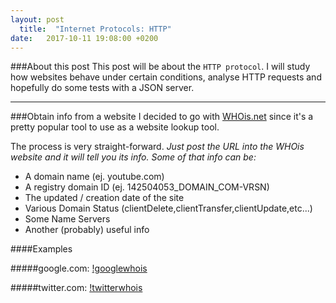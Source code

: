 ```yaml
---
layout: post
  title:  "Internet Protocols: HTTP"
date:   2017-10-11 19:08:00 +0200
---
```


###About this post
This post will be about the `HTTP protocol`.
I will study how websites behave under certain conditions, analyse HTTP requests and hopefully do some tests with a JSON server.

* * *

###Obtain info from a website
I decided to go with [WHOis.net](https://www.whois.net) since it's a pretty popular tool to use as a website lookup tool.

The process is very straight-forward. *Just post the URL into the WHOis website and it will tell you its info. Some of that info can be:*

- A domain name (ej. youtube.com)
- A registry domain ID (ej. 142504053_DOMAIN_COM-VRSN)
- The updated / creation date of the site
- Various Domain Status (clientDelete,clientTransfer,clientUpdate,etc...)
- Some Name Servers
- Another (probably) useful info

####Examples

#####google.com:
[!googlewhois](https://i.imgur.com/3GAJHxE.png)

#####twitter.com:
[!twitterwhois](https://i.imgur.com/fkNwF9T.png)
